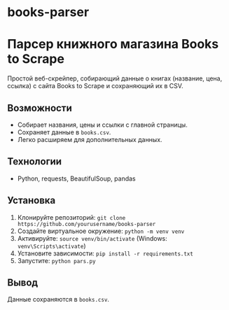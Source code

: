 # books-parser
# Парсер книжного магазина Books to Scrape
Простой веб-скрейпер, собирающий данные о книгах (название, цена, ссылка) с сайта Books to Scrape и сохраняющий их в CSV.

## Возможности
- Собирает названия, цены и ссылки с главной страницы.
- Сохраняет данные в `books.csv`.
- Легко расширяем для дополнительных данных.

## Технологии
- Python, requests, BeautifulSoup, pandas

## Установка
1. Клонируйте репозиторий: `git clone https://github.com/yourusername/books-parser`
2. Создайте виртуальное окружение: `python -m venv venv`
3. Активируйте: `source venv/bin/activate` (Windows: `venv\Scripts\activate`)
4. Установите зависимости: `pip install -r requirements.txt`
5. Запустите: `python pars.py`

## Вывод
Данные сохраняются в `books.csv`.
